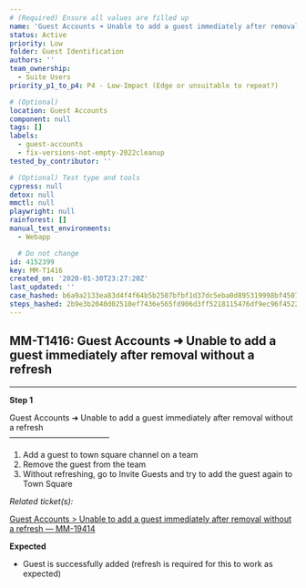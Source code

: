 ```yaml
---
# (Required) Ensure all values are filled up
name: 'Guest Accounts ➜ Unable to add a guest immediately after removal without a refresh'
status: Active
priority: Low
folder: Guest Identification
authors: ''
team_ownership:
  - Suite Users
priority_p1_to_p4: P4 - Low-Impact (Edge or unsuitable to repeat?)

# (Optional)
location: Guest Accounts
component: null
tags: []
labels:
  - guest-accounts
  - fix-versions-not-empty-2022cleanup
tested_by_contributor: ''

# (Optional) Test type and tools
cypress: null
detox: null
mmctl: null
playwright: null
rainforest: []
manual_test_environments:
  - Webapp

  # Do not change
id: 4152399
key: MM-T1416
created_on: '2020-01-30T23:27:20Z'
last_updated: ''
case_hashed: b6a9a2133ea83d4f4f64b5b2507bfbf1d37dc5eba0d895319998bf450745b7e7714c4030c6c364f87ca38f3b474663a6
steps_hashed: 2b9e3b2040d02510ef7436e565fd906d3ff5218115476df9ec96f4522365fcc398f238016180315ae5d7f9957fd3e91e
---
```


<!-- (Auto-generated) Based on frontmatter's "key" and "name" -->

## MM-T1416: Guest Accounts ➜ Unable to add a guest immediately after removal without a refresh

---

**Step 1**

Guest Accounts ➜ Unable to add a guest immediately after removal without a refresh\
–––––––––––––––––––––––––

1. Add a guest to town square channel on a team
2. Remove the guest from the team
3. Without refreshing, go to Invite Guests and try to add the guest again to Town Square

_Related ticket(s):_

[Guest Accounts > Unable to add a guest immediately after removal without a refresh — MM-19414](https://mattermost.atlassian.net/browse/MM-19414)

**Expected**

- Guest is successfully added (refresh is required for this to work as expected)
